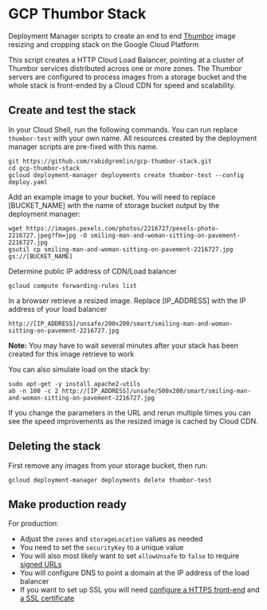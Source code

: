 # GCP Thumbor Stack

Deployment Manager scripts to create an end to end [Thumbor](http://thumbor.org/) image resizing and cropping stack on the Google Cloud Platform

This script creates a HTTP Cloud Load Balancer, pointing at a cluster of Thumbor services distributed across one or more zones. 
The Thumbor servers are configured to process images from a storage bucket and the whole stack is front-ended by a Cloud CDN for speed and scalability. 

## Create and test the stack
In your Cloud Shell, run the following commands. You can run replace ```thumbor-test``` with your own name. All resources created by the deployment manager scripts are pre-fixed with this name.

```
git https://github.com/rabidgremlin/gcp-thumbor-stack.git
cd gcp-thumbor-stack
gcloud deployment-manager deployments create thumbor-test --config deploy.yaml
```

Add an example image to your bucket. You will need to replace [BUCKET_NAME] with the name of storage bucket output by the deployment manager:
```
wget https://images.pexels.com/photos/2216727/pexels-photo-2216727.jpeg?fm=jpg -O smiling-man-and-woman-sitting-on-pavement-2216727.jpg
gsutil cp smiling-man-and-woman-sitting-on-pavement-2216727.jpg gs://[BUCKET_NAME]
```

Determine public IP address of CDN/Load balancer
```
gcloud compute forwarding-rules list
```

In a browser retrieve a resized image. Replace [IP_ADDRESS] with the IP address of your load balancer
```
http://[IP_ADDRESS]/unsafe/200x200/smart/smiling-man-and-woman-sitting-on-pavement-2216727.jpg
```
**Note:** You may have to wait several minutes after your stack has been created for this image retrieve to work

You can also simulate load on the stack by:
```
sudo apt-get -y install apache2-utils
ab -n 100 -c 2 http://[IP_ADDRESS]/unsafe/500x200/smart/smiling-man-and-woman-sitting-on-pavement-2216727.jpg
```
If you change the parameters in the URL and rerun multiple times you can see the speed improvements 
as the resized image is cached by Cloud CDN.

## Deleting the stack
First remove any images from your storage bucket, then run:
```
gcloud deployment-manager deployments delete thumbor-test
```

## Make production ready

For production:

* Adjust the ```zones``` and ```storageLocation``` values as needed
* You need to set the ```securityKey``` to a unique value
* You will also most likely want to set ```allowUnsafe``` to ```false``` to require [signed URLs](https://thumbor.readthedocs.io/en/latest/security.html)
* You will configure DNS to point a domain at the IP address of the load balancer
* If you want to set up SSL you will need [configure a HTTPS front-end](https://cloud.google.com/load-balancing/docs/https/) and [a SSL certificate](https://cloud.google.com/load-balancing/docs/ssl-certificates)
